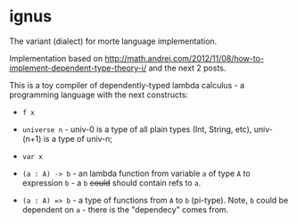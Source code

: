 ignus
=====

The variant (dialect) for morte language implementation.

Implementation based on http://math.andrej.com/2012/11/08/how-to-implement-dependent-type-theory-i/ and the next 2 posts.

This is a toy compiler of dependently-typed lambda calculus - a programming language with the next constructs:
* `f x`

* `universe n` - univ-0 is a type of all plain types (Int, String, etc), univ-(n+1) is a type of univ-n;

* `var x`

* `(a : A) -> b` - an lambda function from variable `a` of type `A` to expression `b` - a `b` ~~could~~ should contain refs to `a`.

* `(a : A) => b` - a type of functions from `A` to `b` (pi-type). Note, `b` could be dependent on `a` - there is the "dependecy" comes from.

